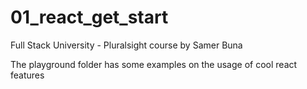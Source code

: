 # 01_react_get_start
Full Stack University - Pluralsight course by Samer Buna


The playground folder has some examples on the usage of cool react features
